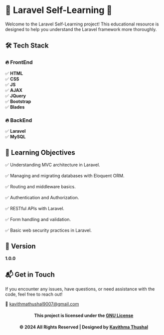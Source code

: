 # 🌟 Laravel Self-Learning 🌟

Welcome to the Laravel Self-Learning project! This educational resource is designed to help you understand the Laravel
framework more thoroughly.

## 🛠️ Tech Stack

### 🔥 FrontEnd

✅ **HTML**<br/>
✅ **CSS**<br/>
✅ **JS**<br/>
✅ **AJAX**<br/>
✅ **JQuery**<br/>
✅ **Bootstrap**<br/>
✅ **Blades**<br/>

### 🔥 BackEnd

✅ **Laravel**<br/>
✅ **MySQL**<br/>

## 🚀 Learning Objectives

✅ Understanding MVC architecture in Laravel.<br/>  
✅ Managing and migrating databases with Eloquent ORM.<br/>  
✅ Routing and middleware basics.<br/>  
✅ Authentication and Authorization.<br/>  
✅ RESTful APIs with Laravel.<br/>  
✅ Form handling and validation.<br/>  
✅ Basic web security practices in Laravel.<br/>

## 📝 Version

**1.0.0**

## 📬 Get in Touch

If you encounter any issues, have questions, or need assistance with the code, feel free to reach out!

📧 [kavithmathushal9007@gmail.com](mailto:kavithmathushal9007@gmail.com)

<div align="center">

#### This project is licensed under the [GNU License](LICENSE)

#### © 2024 All Rights Reserved | Designed by [Kavithma Thushal](https://github.com/Kavithma-Thushal)

</div>
